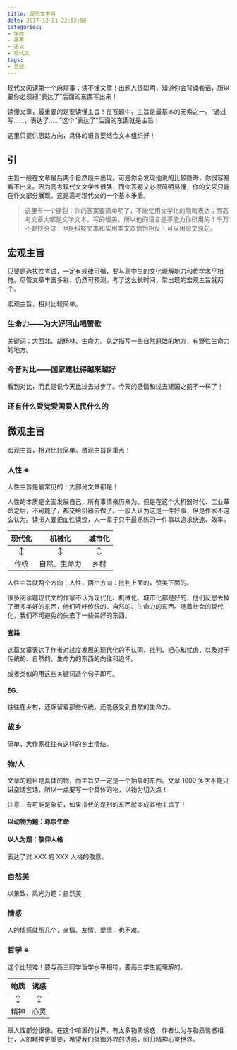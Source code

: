 ```yaml
---
title: 现代文主旨
date: 2017-12-31 22:52:58
categories:
- 学校
- 高考
- 语文
- 现代文
tags:
- 总结
---
```


现代文阅读第一个麻烦事：读不懂文章！出题人很聪明，知道你会背诵套话，所以要你必须把“表达了”后面的东西写出来！

读懂文章，最重要的是要读懂主旨！在答题中，主旨是最基本的元素之一。“通过写……，表达了……”这个“表达了”后面的东西就是主旨！

这里只提供思路方向，具体的语言要结合文本组织好！

<!-- more -->

## 引

主旨一般在文章最后两个自然段中出现。可是你会发现他说的比较隐晦，你很容易看不出来。因为高考现代文文学性很强，而你答题又必须简明易懂，你的文采只能在作文部分展现，这是高考现代文的一个基本矛盾。

> 这里有一个撕裂：你的答案要简单明了，不能使用文学化的隐晦表达；而高考文章大都是文学文本，写的很美。所以他的语言是不能为你所用的！千万不要抄原句！但是科技文本和实用类文本恰恰相反！可以用原文原句。

## 宏观主旨

只要是选拔性考试，一定有规律可循，要与高中生的文化理解能力和哲学水平相符。尽管文章丰富多彩，仍然可预测。考了这么长时间，常出现的宏观主旨就两个。

宏观主旨，相对比较简单。

### 生命力——为大好河山唱赞歌

关键词：大西北、胡杨林、生命力。总之描写一些自然原始的地方，有野性生命力的地方。

### 今昔对比——国家建社得越来越好

看到对比，而且是说今天比过去进步了。今天的感情和过去建国之前不一样了！

### 还有什么爱党爱国爱人民什么的

## 微观主旨

宏观主旨，相对比较简单。微观主旨是重点！

### 人性 ※

人性主旨是最常见的！大部分文章都是！

人性的本质是全面发展自己，所有事情亲历亲为。但是在这个大机器时代、工业革命之后，不可能了，都交给机器去做了。一般人认为这是一件好事，但是作家不这么认为。读书人要把血性读没，人一辈子只干最熟练的一件事以追求快速、效率。

| 现代化 | 机械化 | 城市化 |
|:---:|:---:|:---:|
| ↕ | ↕ | ↕ |
| 传统 | 自然、生命力 | 乡村 |

人性主旨就两个方向：人性，两个方向：批判上面的，赞美下面的。

很多阅读题现代文的作家不认为现代化、机械化、城市化都是好的，他们反思丢掉了很多美好的东西，他们呼吁传统的、自然的、生命力的东西。随着社会的现代化，我们不可避免的失去了一些美好的东西。

#### 套路

这篇文章表达了作者对过度发展的现代化的不认同、批判、担心和忧虑，以及对于传统的、自然的、生命力的东西的向往和追怀。

或者类似的用这些关键词造个句子即可。

#### EG.

往往在乡村，还保留着那些传统，还能感受到自然的生命力。

### 故乡

简单，大作家往往有这样的乡土情结。

### 物/人

文章的题目是具体的物，而主旨又一定是一个抽象的东西。文章 1000 多字不能只讲空话套话，所以一点要写一个具体的物，以物为切入点！

注意：有可能是象征，如果指代的是别的东西就变成其他主旨了！

#### 以动物为题：尊崇生命

#### 以人为题：敬仰人格

表达了对 XXX 的 XXX 人格的敬意。

### 自然美

以景致、风光为题：自然美

### 情感

人的情感就那几个，亲情、友情、爱情，也不难。

### 哲学 ※

这个比较难！要与高三同学哲学水平相符，要高三学生能理解的。

| 物质 | 诱惑 |
|:---:|:---:|
| ↕ | ↕ |
| 精神 | 心灵 |

跟人性部分很像，在这个喧嚣的世界，有太多物质诱惑，作者认为与物质诱惑相比，人的精神更重要，希望我们抵御外界的诱惑，回归精神心灵世界。

